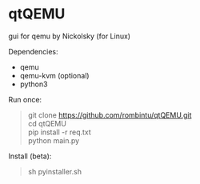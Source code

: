 # qtQEMU
gui for qemu by Nickolsky (for Linux)

Dependencies:
- qemu
- qemu-kvm (optional)
- python3

Run once:
> git clone https://github.com/rombintu/qtQEMU.git  
> cd qtQEMU  
> pip install -r req.txt  
> python main.py  

Install (beta):
> sh pyinstaller.sh
